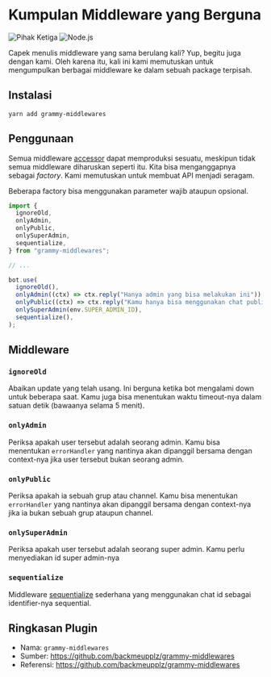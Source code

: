 # Kumpulan Middleware yang Berguna

![Pihak Ketiga](/badges/third-party-id.svg) ![Node.js](/badges/nodejs.svg)

Capek menulis middleware yang sama berulang kali?
Yup, begitu juga dengan kami.
Oleh karena itu, kali ini kami memutuskan untuk mengumpulkan berbagai middleware ke dalam sebuah package terpisah.

## Instalasi

`yarn add grammy-middlewares`

## Penggunaan

Semua middleware [accessor](https://www.codepolitan.com/sedikit-lebih-dalam-dengan-accessor-dan-mutator-58a192fa846f3/) dapat memproduksi sesuatu, meskipun tidak semua middleware diharuskan seperti itu.
Kita bisa menganggapnya sebagai _factory_.
Kami memutuskan untuk membuat API menjadi seragam.

Beberapa factory bisa menggunakan parameter wajib ataupun opsional.

```typescript
import {
  ignoreOld,
  onlyAdmin,
  onlyPublic,
  onlySuperAdmin,
  sequentialize,
} from "grammy-middlewares";

// ...

bot.use(
  ignoreOld(),
  onlyAdmin((ctx) => ctx.reply("Hanya admin yang bisa melakukan ini")),
  onlyPublic((ctx) => ctx.reply("Kamu hanya bisa menggunakan chat publik")),
  onlySuperAdmin(env.SUPER_ADMIN_ID),
  sequentialize(),
);
```

## Middleware

### `ignoreOld`

Abaikan update yang telah usang.
Ini berguna ketika bot mengalami down untuk beberapa saat.
Kamu juga bisa menentukan waktu timeout-nya dalam satuan detik (bawaanya selama 5 menit).

### `onlyAdmin`

Periksa apakah user tersebut adalah seorang admin.
Kamu bisa menentukan `errorHandler` yang nantinya akan dipanggil bersama dengan context-nya jika user tersebut bukan seorang admin.

### `onlyPublic`

Periksa apakah ia sebuah grup atau channel.
Kamu bisa menentukan `errorHandler` yang nantinya akan dipanggil bersama dengan context-nya jika ia bukan sebuah grup ataupun channel.

### `onlySuperAdmin`

Periksa apakah user tersebut adalah seorang super admin.
Kamu perlu menyediakan id super admin-nya

### `sequentialize`

Middleware [sequentialize](../advanced/scaling.md#concurrency-itu-sulit) sederhana yang menggunakan chat id sebagai identifier-nya sequential.

## Ringkasan Plugin

- Nama: `grammy-middlewares`
- Sumber: <https://github.com/backmeupplz/grammy-middlewares>
- Referensi: <https://github.com/backmeupplz/grammy-middlewares>
